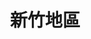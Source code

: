 ---
title: "新竹地區"
permalink: /tags/新竹地區
layout: tag

taxonomy: 地區 - 新竹 # tag name
entries_layout: list # list (default), grid

author_profile: true


---